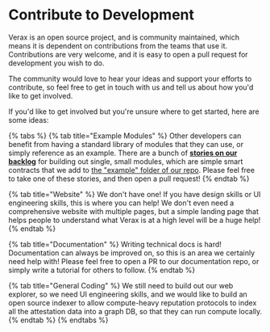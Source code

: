 # Contribute to Development

Verax is an open source project, and is community maintained, which means it is dependent on contributions from the teams that use it.  Contributions are very welcome, and it is easy to open a pull request for development you wish to do.

The community would love to hear your ideas and support your efforts to contribute, so feel free to get in touch with us and tell us about how you'd like to get involved.

If you'd like to get involved but you're unsure where to get started, here are some ideas:

{% tabs %}
{% tab title="Example Modules" %}
Other developers can benefit from having a standard library of modules that they can use, or simply reference as an example.  There are a bunch of [**stories on our backlog**](https://github.com/orgs/Consensys/projects/17) for building out single, small modules, which are simple smart contracts that we add to [the "example" folder of our repo](https://github.com/Consensys/linea-attestation-registry/tree/dev/contracts/src/example). Please feel free to take one of these stories, and then open a pull request!
{% endtab %}

{% tab title="Website" %}
We don't have one!  If you have design skills or UI engineering skills, this is where you can help!  We don't even need a comprehensive website with multiple pages, but a simple landing page that helps people to understand what Verax is at a high level will be a huge help!
{% endtab %}

{% tab title="Documentation" %}
Writing technical docs is hard!  Documentation can always be improved on, so this is an area we certainly need help with!  Please feel free to open a PR to our documentation repo, or simply write a tutorial for others to follow.
{% endtab %}

{% tab title="General Coding" %}
We still need to build out our web explorer, so we need UI engineering skills, and we would like to build an open source indexer to allow compute-heavy reputation protocols to index all the attestation data into a graph DB, so that they can run compute locally.
{% endtab %}
{% endtabs %}

